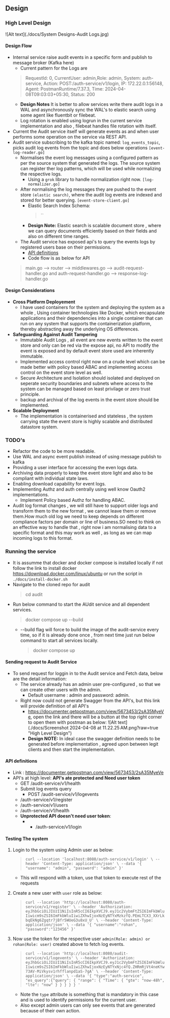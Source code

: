 ## Design
### High Level Design
![Alt text](./docs/System Designs-Audit Logs.jpg)

#### Design Flow
- Internal service raise audit events in a specific form and publish to message broker (Kafka here)
  - Current pattern for the Logs are
  >RequestId: 0, CurrentUser: admin,Role: admin, System: auth-service, Action: POST:/auth-service/v1/login, IP: 172.22.0.1:56148, Agent: PostmanRuntime/7.37.3, Time: 2024-04-08T09:03:03+05:30, Status: 200
  - **Design Notes** It is better to allow services write there audit logs in a WAL and asynchronously sync the WAL's to elastic search using some agent like fluentbit or filebeat.
  - Log rotation is enabled using logrun in the current service implementation and also , filebeat handles file rotation with itself.
- Current the Audit service itself will generate events as and when user performs some operation on the service via REST API.
- Audit service subscribing to the kafka topic named: `log_events_topic`, picks audit log events from the topic and does below operations `[event-log-reader.go]`
  - Normalises the event log messages using a configured pattern as per the source system that generated the logs. The source system can register ther log patterns, which will be used while normalizing the respective logs.
    - Using a `grok` library to handle normalization right now. `[log-normalizer.go]`
  - After normalising the log messages they are pushed to the event store `(elastic search)`, where the audit log events are indexed and stored for better querying. `[event-store-client.go]`
    - Elastic Search Index Schema:
        > ``
    - **Design Note:** Elastic search is scalable document store , where we can query documents efficiently based on their fields and also on different time ranges.
  - The Audit service has exposed api's to query the events logs by registered users base on their permissions.
    - [API definitions](#api_definitions)
    - Code flow is as below for API
  > main.go --> router --> middlewares.go --> audit-request-handler.go and auth-request-handler.go --> response-log-handler.go

#### Design Considerations
- **Cross Platform Deployement**
  - I have used containers for the system and deploying the system as a whole , Using container technologies like Docker, which encapsulate applications and their dependencies into a single container that can run on any system that supports the containerization platform, thereby abstracting away the underlying OS differences.
- **Safeguarding Against Audit Tampering**
  - Immutable Audit Logs , all event are new events written to the event store and only can be red via the expose api, no API to modify the event is exposed and by default event store used are inherently immutable.
  - Implemented access control right now on a crude level which can be made better with policy based ABAC and implementing access control on the event store level as well.
  - Secure Architecture and Isolation should isolated and deployed on seperate security boundaries and subnets where access to the system can be managed based on least privilage or zero trust principle.
  - backup and archival of the log events in the event store should be implemented.
- **Scalable Deployment**
  - The implementation is containerised and stateless , the system carrying state the event store is highly scalable and distributed datastore system.

### TODO's
- Refactor the code to be more readable.
- Use WAL and async event publish instead of using message publish to kafka
- Providing a user interface for accessing the even logs data.
- Archiving data properly to keep the event store light and also to be compliant with individual state laws.
- Enabling download capability for event logs.
- Implementing Authz and auth centrally using well know Oauth2 implementations.
  - Implement Policy based Authz for handling ABAC.
- Audit log format changes , we will still have to support older logs and transform them to the new format , we cannot leave them or remove them.How much old log we need to keep depends on different compliance factors per domain or line of business.SO need to think on an effective way to handle that , right now i am normalising data to a specific format and this may work as well , as long as we can map incoming logs to this format.


### Running the service

- It is assumme that docker and docker compose is installed locally if not follow the link to install docker https://download.docker.com/linux/ubuntu or run the script in `./docs/install-docker.sh`
- Navigate to the cloned repo for audit
  > cd audit
- Run below command to start the AUdit service and all dependent services.
  > docker compose up --build
  - --build flag will force to build the image of the audit-service every time, so if it is already done once , from next time just run below command to start all services locally.
    > docker compose up
#### Sending request to Audit Service
- To send request for loggin in to the Audit service and Fetch data, below are the detail information:
  - The service already has an admin user pre-configured , so that we can create other users with the admin.
    - Default username : admin and password: admin.
  - Right now could not generate Swagger from the API's, but this link will provide definition of all API's
    - https://documenter.getpostman.com/view/5673453/2sA35MyeVe, open the link and there will be a button at the top right corner to open them with postman as below:
      ![Alt text](./docs/Screenshot 2024-04-08 at 11.22.25 AM.png?raw=true "High Level Design")
    - **Design NOTE:**  In ideal case the swagger definition needs to be generated before implementation , agreed upon between legit clients and then start the implementation.

#### <a name="api_definitions"></a>API definitions
- Link : https://documenter.getpostman.com/view/5673453/2sA35MyeVe
- API's at high level: **API's ate protected and Need user token**
  - GET /audit-service/v1/health
  - Submit log events query
    - POST /audit-service/v1/logevents
  - /auth-service/v1/register
  - /auth-service/v1/users
  - /auth-service/v1/health
  - **Unprotected API doesn't need user token**:
    - - /auth-service/v1/login

#### Testing The system
1. Login to the system using Admin user as below:
    > `curl --location 'localhost:8080/auth-service/v1/login' \
  --header 'Content-Type: application/json' \
  --data '{
           "username": "admin",
           "password": "admin"
  }'`
   - This will respond with a token, use that token to execute rest of the requests
2. Create a new user with `user` role as below:
    > `curl --location 'http://localhost:8080/auth-service/v1/register' \
  --header 'Authorization: eyJhbGciOiJIUzI1NiIsInR5cCI6IkpXVCJ9.eyJ1c2VybmFtZSI6ImFkbWluIiwicm9sZSI6ImFkbWluIiwiZXhwIjoxNzEyNTYxMzkzfQ.PEmLTCX3_XXrLkbqEkNg6Zgqtr7jBfr5WUeG3u8xU_U' \
  --header 'Content-Type: application/json' \
  --data '{
           "username":"rohan",
           "password":"123456"
  }'`

3. Now use the token for the respective user `admin(Role: admin) or rohan(Role: user)` created above to fetch log events.
    > `curl --location 'http://localhost:8080/audit-service/v1/logevents' \
  --header 'Authorization: eyJhbGciOiJIUzI1NiIsInR5cCI6IkpXVCJ9.eyJ1c2VybmFtZSI6ImFkbWluIiwicm9sZSI6ImFkbWluIiwiZXhwIjoxNzEyNTYxNjc4fQ.ZHRmRjVt4neKYw73AV-MiVkysv1rhfflanpd1aS-7gA' \
  --header 'Content-Type: application/json' \
  --data '{
            "type":"auth-service",  
            "es_query":{"query": {
            "range": {
            "Time": {
                  "gte": "now-48h",
                  "lte": "now"
            }
           }
         }
     }
  }
  '`
   - Note the `type` attribute is something that is mandatory in this case and is used to identify permissions for the current user.
   - Also except admin users can only see events that are generated because of their own action.